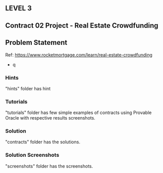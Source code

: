 ## LEVEL 3

## Contract 02 Project - Real Estate Crowdfunding

## Problem Statement

Ref: https://www.rocketmortgage.com/learn/real-estate-crowdfunding

- q

### Hints

"hints" folder has hint

### Tutorials

"tutorials" folder has few simple examples of contracts using Provable Oracle with respective results screenshots.

### Solution

"contracts" folder has the solutions.

### Solution Screenshots

"screenshots" folder has the screenshots.

